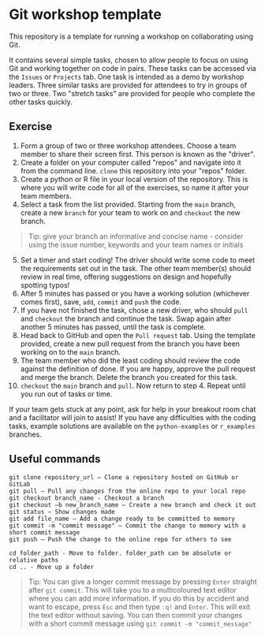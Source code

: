 # Git workshop template
This repository is a template for running a workshop on collaborating using Git.

It contains several simple tasks, chosen to allow people to focus on using Git and working together on code in pairs.
These tasks can be accessed via the `Issues` or `Projects` tab.
One task is intended as a demo by workshop leaders. Three similar tasks are provided for attendees to try in groups of two or three. Two "stretch tasks" are provided for people who complete the other tasks quickly.

## Exercise
1. Form a group of two or three workshop attendees. Choose a team member to share their screen first. This person is known as the "driver".
2. Create a folder on your computer called "repos" and navigate into it from the command line. `clone` this repository into your "repos" folder.
3. Create a python or R file in your local version of the repository. This is where you will write code for all of the exercises, so name it after your team members.
4. Select a task from the list provided. Starting from the `main` branch, create a new `branch` for your team to work on and `checkout` the new branch.
> Tip: give your branch an informative and concise name - consider using the issue number, keywords and your team names or initials
5. Set a timer and start coding! The driver should write some code to meet the requirements set out in the task. The other team member(s) should review in real time, offering suggestions on design and hopefully spotting typos!
6. After 5 minutes has passed or you have a working solution (whichever comes first), save, `add`, `commit` and `push` the code.
7. If you have not finished the task, chose a new driver, who should `pull` and `checkout` the branch and continue the task. Swap again after another 5 minutes has passed, until the task is complete.
8. Head back to GitHub and open the `Pull request` tab. Using the template provided, create a new pull request from the branch you have been working on to the `main` branch.
9. The team member who did the least coding should review the code against the definition of done. If you are happy, approve the pull request and merge the branch. Delete the branch you created for this task.
10. `checkout` the `main` branch and `pull`. Now return to step 4. Repeat until you run out of tasks or time.

If your team gets stuck at any point, ask for help in your breakout room chat and a facilitator will join to assist! If you have any difficulties with the coding tasks, example solutions are available on the `python-examples` or `r_examples` branches.

## Useful commands 
```
git clone repository_url – Clone a repository hosted on GitHub or GitLab
git pull – Pull any changes from the online repo to your local repo
git checkout branch_name - Checkout a branch
git checkout –b new_branch_name – Create a new branch and check it out
git status – Show changes made
git add file_name – Add a change ready to be committed to memory
git commit -m "commit message" – Commit the change to memory with a short commit message
git push – Push the change to the online repo for others to see
```
```
cd folder_path - Move to folder. folder_path can be absolute or relative paths
cd .. - Move up a folder
```
> Tip: You can give a longer commit message by pressing `Enter` straight after `git commit`. This will take you to a multicoloured text editor where you can add more information. If you do this by accident and want to escape, press `Esc` and then type `:q!` and `Enter`. This will exit the text editor without saving. You can then commit your changes with a short commit message using `git commit -m "commit_message"`

